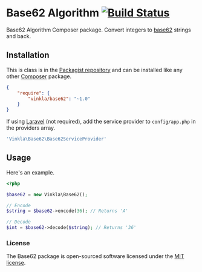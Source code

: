 Base62 Algorithm [![Build Status](https://travis-ci.org/vinkla/base62.svg?branch=master)](https://travis-ci.org/vinkla/base62)
================

Base62 Algorithm Composer package. Convert integers to [base62](http://en.wikipedia.org/wiki/62) strings and back.


Installation
------------
This is class is in the [Packagist repository](https://packagist.org/packages/vinkla/base62) and can be installed like any other [Composer](https://getcomposer.org/) package.

```json
{
	"require": {
		"vinkla/base62": "~1.0"
	}
}
```

If using [Laravel](http://laravel.com) (not required), add the service provider to ```config/app.php``` in the providers array.

```php
'Vinkla\Base62\Base62ServiceProvider'
```

Usage
-----
Here's an example.
```php
<?php

$base62 = new Vinkla\Base62();

// Encode
$string = $base62->encode(36); // Returns 'A'

// Decode
$int = $base62->decode($string); // Returns '36'
```

### License

The Base62 package is open-sourced software licensed under the [MIT license](http://opensource.org/licenses/MIT).
